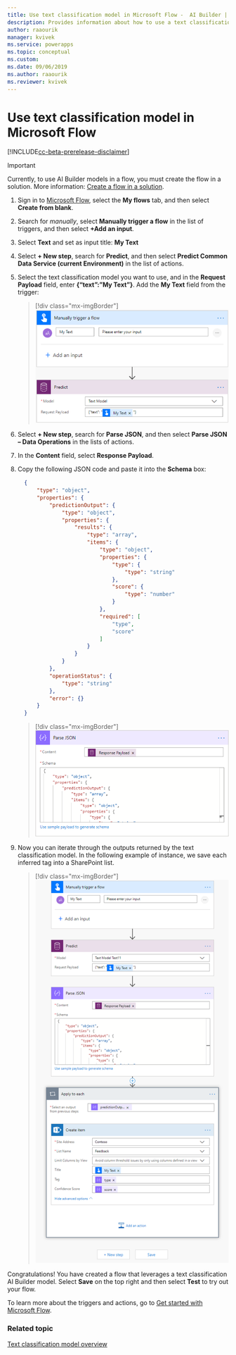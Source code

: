 ```yaml
---
title: Use text classification model in Microsoft Flow -  AI Builder | Microsoft Docs
description: Provides information about how to use a text classification model in Microsoft Flow.
author: raaourik
manager: kvivek
ms.service: powerapps
ms.topic: conceptual
ms.custom: 
ms.date: 09/06/2019
ms.author: raaourik
ms.reviewer: kvivek
---
```


# Use text classification model in Microsoft Flow

[!INCLUDE[cc-beta-prerelease-disclaimer](./includes/cc-beta-prerelease-disclaimer.md)]

 > [!IMPORTANT]
 > Currently, to use AI Builder models in a flow, you must create the flow in a solution. More information: [Create a flow in a solution](/flow/create-flow-solution).

1. Sign in to [Microsoft Flow](https://flow.microsoft.com/), select the **My flows** tab, and then select **Create from blank**.
2. Search for *manually*, select **Manually trigger a flow** in the list of triggers, and then select **+Add an input**.
3. Select **Text** and set as input title: **My Text**
4. Select **+ New step**, search for **Predict**, and then select **Predict Common Data Service (current Environment)** in the list of actions.
5. Select the text classification model you want to use, and in the **Request Payload** field, enter **{“text”:”My Text”}**. Add the **My Text** field from the trigger:

    > [!div class="mx-imgBorder"]
    > ![Trigger a flow screen](media/trigger-flow.png "trigger a flow screen")

6. Select **+ New step**, search for **Parse JSON**, and then select **Parse JSON – Data Operations** in the lists of actions.
7. In the **Content** field, select **Response Payload**.
8. Copy the following JSON code and paste it into the **Schema** box:

    ```json
      {
          "type": "object",
          "properties": {
              "predictionOutput": {
                  "type": "object",
                  "properties": {
                      "results": {
                          "type": "array",
                          "items": {
                              "type": "object",
                              "properties": {
                                  "type": {
                                      "type": "string"
                                  },
                                  "score": {
                                      "type": "number"
                                  }
                              },
                              "required": [
                                  "type",
                                  "score"
                              ]
                          }
                      }
                  }
              },
              "operationStatus": {
                  "type": "string"
              },
              "error": {}
          }
      }
    ```
    
    > [!div class="mx-imgBorder"]
    > ![Parse JSON screen](media/parse-json.png "Parse JSON screen")

9. Now you can iterate through the outputs returned by the text classification model. In the following example of instance, we save each inferred tag into a SharePoint list. 

   > [!div class="mx-imgBorder"]
   > ![Save tags screens](media/save-tags.png "Save tags screens")

Congratulations! You have created a flow that leverages a text classification AI Builder model. Select **Save** on the top right and then select **Test** to try out your flow.

To learn more about the triggers and actions, go to [Get started with Microsoft Flow](/flow/getting-started).

### Related topic

[Text classification model overview](text-classification-overview.md)
